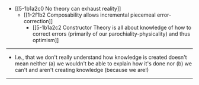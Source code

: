 - [[5-1b1a2c0 No theory can exhaust reality]]
  - [[1-2f1b2 Composability allows incremental piecemeal error-correction]]
    - [[5-1b1a2c2 Constructor Theory is all about knowledge of how to correct errors (primarily of our parochiality-physicality) and thus optimism]]
---
- I.e., that we don't really understand how knowledge is created doesn't mean neither (a) we wouldn't be able to explain how it's done nor (b) we can't and aren't creating knowledge (because we are!)
---
